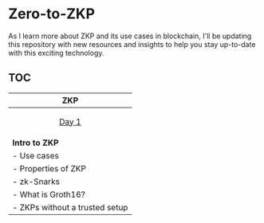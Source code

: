 # Zero-to-ZKP

As I learn more about ZKP and its use cases in blockchain, I'll be updating this repository with new resources and insights to help you stay up-to-date with this exciting technology.

## TOC

| **ZKP**                                                                                             |
| --------------------------------------------------------------------------------------------------- |
| <p align="center"> [Day 1](https://github.com/spo0ds/Zero-to-ZKP/blob/main/Into%20to%20ZKP.md) </p> |
| **Intro to ZKP**                                                                                    |
| - Use cases                                                                                         |
| - Properties of ZKP                                                                                 |
| - zk-Snarks                                                                                         |
| - What is Groth16?                                                                                  |
| - ZKPs without a trusted setup                                                                      |
